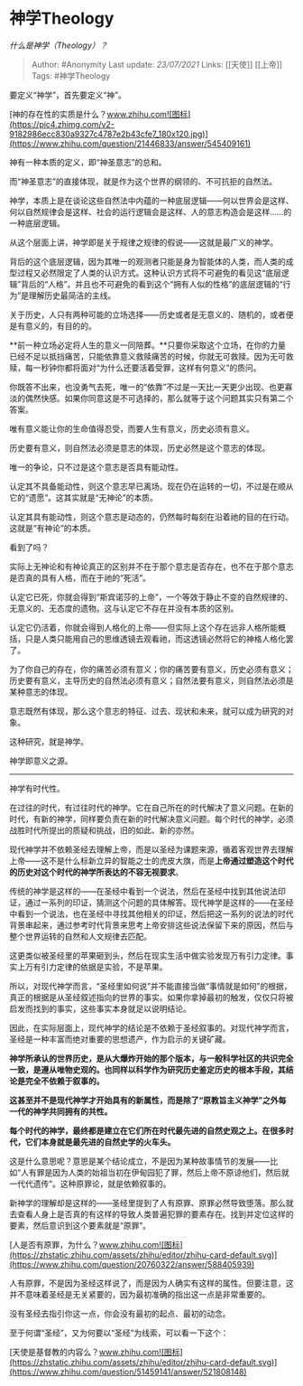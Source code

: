 # 神学Theology
*什么是神学（Theology）？*

> Author:   #Anonymity 
Last update: *23/07/2021* 
Links: [[天使]] [[上帝]]
Tags: #神学Theology 


要定义“神学”，首先要定义“神”。

[神的存在性的实质是什么？​www.zhihu.com![图标](https://pic4.zhimg.com/v2-9182986ecc830a9327c4787e2b43cfe7_180x120.jpg)](https://www.zhihu.com/question/21446833/answer/545409161)

神有一种本质的定义，即“神圣意志”的总和。

而“神圣意志”的直接体现，就是作为这个世界的纲领的、不可抗拒的自然法。

神学，本质上是在谈论这些自然法中内蕴的一种底层逻辑——何以世界会是这样、何以自然规律会是这样、社会的运行逻辑会是这样、人的意志构造会是这样……的一种底层逻辑。

从这个层面上讲，神学即是关于规律之规律的假说——这就是最广义的神学。

背后的这个底层逻辑，因为其唯一的观测者只能是身为智能体的人类，而人类的成型过程又必然限定了人类的认识方式。这种认识方式将不可避免的看见这“底层逻辑”背后的“人格”。并且也不可避免的看到这个“拥有人似的性格”的底层逻辑的“行为”是理解历史最简洁的主线。

关于历史，人只有两种可能的立场选择——历史或者是无意义的、随机的，或者便是有意义的，有目的的。

**前一种立场必定将人生的意义一同陪葬。**只要你采取这个立场，在你的力量已经不足以抵挡痛苦，只能依靠意义救赎痛苦的时候，你就无可救赎。因为无可救赎，每一秒钟你都将面对“为什么还要活着受罪，这样有何意义”的质问。

你既答不出来，也没勇气去死，唯一的“依靠”不过是一天比一天更少出现、也更寡淡的偶然快感。如果你同意这是不可选择的，那么就等于这个问题其实只有第二个答案。

唯有意义能让你的生命值得忍受，而要人生有意义，历史必须有意义。

历史要有意义，则自然法必须是意志的体现，历史必然是这个意志的体现。

唯一的争论，只不过是这个意志是否具有能动性。

认定其不具备能动性，则这个意志早已离场。现在仍在运转的一切，不过是在顺从它的“遗愿”。这其实就是“无神论”的本质。

认定其具有能动性，则这个意志是动态的，仍然每时每刻在沿着祂的目的在行动。这就是“有神论”的本质。

看到了吗？

实际上无神论和有神论真正的区别并不在于那个意志是否存在，也不在于那个意志是否真的具有人格，而在于祂的“死活”。

认定它已死，你就会得到“斯宾诺莎的上帝”，一个等效于静止不变的自然规律的、无意义的、无态度的遗物。这与认定它不存在并没有本质的区别。

认定它仍活着，你就会得到人格化的上帝——但实际上这个存在远非人格所能概括，只是人类只能用自己的思维透镜去观看祂，而这透镜必然将它的神格人格化罢了。

为了你自己的存在，你的痛苦必须有意义；你的痛苦要有意义，历史必须有意义；历史要有意义，主导历史的自然法必须有意义；自然法要有意义，则自然法必须是某种意志的体现。

意志既然有体现，那么这个意志的特征、过去、现状和未来，就可以成为研究的对象。

这种研究，就是神学。

神学即意义之源。

---

神学有时代性。

在过往的时代，有过往时代的神学。它在自己所在的时代解决了意义问题。在新的时代，有新的神学，同样要负责在新的时代解决意义问题。每个时代的神学，必须战胜时代所提出的质疑和挑战，旧的如此、新的亦然。

现代神学并不依赖圣经去理解上帝，而是以圣经为课题来源，循着客观世界去理解上帝——这不是什么标新立异的智能之士的虎皮大旗，而是**上帝通过塑造这个时代的历史对这个时代的神学所表达的不容无视要求**。

传统的神学是这样的——在圣经中看到一个说法，然后在圣经中找到其他说法印证，通过一系列的印证，猜测这个问题的具体解答。现代神学是这样的——在圣经中看到一个说法，也在圣经中寻找其他相关的印证，然后把这一系列的说法的时代背景串起来，通过参考时代背景来思考上帝安排这些说法保留下来的原因，然后与整个世界运转的自然和人文规律去匹配。

这更类似被圣经里的苹果砸到头，然后在现实生活中做实验发现万有引力定律。事实上万有引力定律的依据是实验，不是苹果。

所以，对现代神学而言，“圣经里如何说”并不能直接当做“事情就是如何”的根据，真正的根据是从圣经叙述指向的世界的事实。如果你拿掉最初的触发，仅仅只将被启发而找到的事实，这些事实本身就足以说明结论。

因此，在实际层面上，现代神学的结论是不依赖于圣经叙事的。对现代神学而言，圣经是一种丰富而绝对重要的思想遗产，作为启示的关键矿藏。

**神学所承认的世界历史，是从大爆炸开始的那个版本，与一般科学社区的共识完全一致，是遵从唯物史观的。也同样以科学作为研究历史鉴定历史的根本手段，其结论是完全不依赖于叙事的。**

**这甚至并不是现代神学才开始具有的新属性，而是除了“原教旨主义神学”之外每一代的神学共同拥有的共性。**

**每个时代的神学，最终都是建立在它们所在时代最先进的自然史观之上。在很多时代，它们本身就是最先进的自然史学的火车头。**

这是什么意思呢？意思是某个结论成立，不是因为某种故事情节的发展——比如“人有罪是因为人类的始祖当初在伊甸园犯了罪，然后上帝不原谅他们，然后就一代代遗传”。这种原罪论，就是依赖叙事的。

新神学的理解却是这样的——圣经里提到了人有原罪、原罪必然导致堕落。那么就去查看人身上是否真的有这样的导致人类普遍犯罪的要素存在。找到并定位这样的要素，然后意识到这个要素就是“原罪”。

[人是否有原罪，为什么？​www.zhihu.com![图标](https://zhstatic.zhihu.com/assets/zhihu/editor/zhihu-card-default.svg)](https://www.zhihu.com/question/20760322/answer/588405939)

人有原罪，不是因为圣经这样说了，而是因为人确实有这样的属性。但要注意，这并不意味着圣经是无关紧要的，因为最初准确的指出这一点是非常重要的。

没有圣经去指引你这一点，你会没有最初的起点、最初的动念。

至于何谓“圣经”，又为何要以“圣经”为线索，可以看一下这个：

[天使是基督教的内容么？​www.zhihu.com![图标](https://zhstatic.zhihu.com/assets/zhihu/editor/zhihu-card-default.svg)](https://www.zhihu.com/question/51459141/answer/521808148)